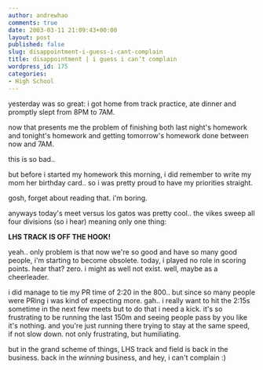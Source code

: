 ```yaml
---
author: andrewhao
comments: true
date: 2003-03-11 21:09:43+00:00
layout: post
published: false
slug: disappointment-i-guess-i-cant-complain
title: disappointment | i guess i can’t complain
wordpress_id: 175
categories:
- High School
---
```


yesterday was so great: i got home from track practice, ate dinner and promptly slept from 8PM to 7AM.

now that presents me the problem of finishing both last night's homework and tonight's homework and getting tomorrow's homework done between now and 7AM.

this is so bad..

but before i started my homework this morning, i did remember to write my mom her birthday card.. so i was pretty proud to have my priorities straight.

gosh, forget about reading that. i'm boring.

anyways today's meet versus los gatos was pretty cool.. the vikes sweep all four divisions (so i hear) meaning only one thing:

**LHS TRACK IS OFF THE HOOK!**

yeah.. only problem is that now we're so good and have so many good people, i'm starting to become obsolete. today, i played no role in scoring points. hear that? zero. i might as well not exist. well, maybe as a cheerleader.

i did manage to tie my PR time of 2:20 in the 800.. but since so many people were PRing i was kind of expecting more. gah.. i really want to hit the 2:15s sometime in the next few meets but to do that i need a kick. it's so frustrating to be running the last 150m and seeing people pass by you like it's nothing. and you're just running there trying to stay at the same speed, if not slow down. not only frustrating, but humiliating.

but in the grand scheme of things, LHS track and field is back in the business. back in the _winning_ business, and hey, i can't complain :) 
